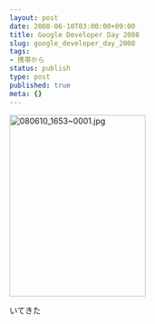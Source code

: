 ```yaml
---
layout: post
date: 2008-06-10T03:00:00+09:00
title: Google Developer Day 2008
slug: google_developer_day_2008
tags:
- 携帯から
status: publish
type: post
published: true
meta: {}
---
```

<div class="moblogkun-entry">
<img src="http://wo.skr.jp/images/uploads/20080610_484e354066227.jpg" width="240" height="320" alt="080610_1653~0001.jpg" />
<p>いてきた<br />
</p>
</div>

